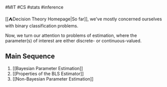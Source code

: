 #MIT #CS #stats #inference 

[[⛺Decision Theory Homepage|So far]], we've mostly concerned ourselves with binary classification problems.

Now, we turn our attention to problems of estimation, where the parameter(s) of interest are either discrete- or continuous-valued.

## Main Sequence

1. [[Bayesian Parameter Estimation]]
2. [[Properties of the BLS Estimator]]
3. [[Non-Bayesian Parameter Estimation]]
